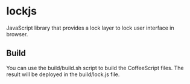 lockjs
======

JavaScript library that provides a lock layer to lock user interface in browser.

## Build

You can use the build/build.sh script to build the CoffeeScript files. The result will be deployed in the build/lock.js file.
